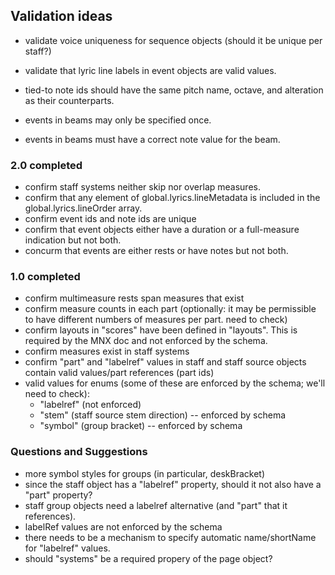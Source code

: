 ## Validation ideas

- validate voice uniqueness for sequence objects (should it be unique per staff?)

- validate that lyric line labels in event objects are valid values.

- tied-to note ids should have the same pitch name, octave, and alteration as their counterparts.
- events in beams may only be specified once.
- events in beams must have a correct note value for the beam.

### 2.0 completed

- confirm staff systems neither skip nor overlap measures.
- confirm that any element of global.lyrics.lineMetadata is included in the global.lyrics.lineOrder array.
- confirm event ids and note ids are unique
- confirm that event objects either have a duration or a full-measure indication but not both.
- concurm that events are either rests or have notes but not both.

### 1.0 completed

- confirm multimeasure rests span measures that exist
- confirm measure counts in each part (optionally: it may be permissible to have different numbers of measures per part. need to check)
- confirm layouts in "scores" have been defined in "layouts". This is required by the MNX doc and not enforced by the schema.
- confirm measures exist in staff systems
- confirm "part" and "labelref" values in staff and staff source objects contain valid values/part references (part ids)
- valid values for enums (some of these are enforced by the schema; we'll need to check):
    - "labelref" (not enforced)
    - "stem" (staff source stem direction) -- enforced by schema
    - "symbol" (group bracket) -- enforced by schema

### Questions and Suggestions

- more symbol styles for groups (in particular, deskBracket)
- since the staff object has a "labelref" property, should it not also have a "part" property?
- staff group objects need a labelref alternative (and "part" that it references).
- labelRef values are not enforced by the schema
- there needs to be a mechanism to specify automatic name/shortName for "labelref" values.
- should "systems" be a required propery of the page object?

